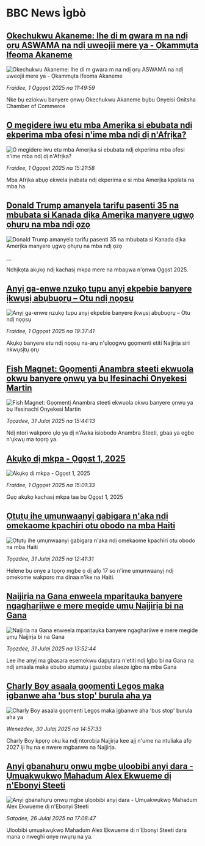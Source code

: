 # BBC News Ìgbò## [Okechukwu Akaneme: Ihe di m gwara m na ndị ọrụ ASWAMA na ndị uweojii mere ya - Ọkammụta Ifeoma Akaneme](https://www.bbc.com/igbo/articles/c5y0ny2jwjjo?at_medium=RSS&at_campaign=rss?at_campaign=githubrss)![Okechukwu Akaneme: Ihe di m gwara m na ndị ọrụ ASWAMA na ndị uweojii mere ya - Ọkammụta Ifeoma Akaneme](https://ichef.bbci.co.uk/ace/ws/240/cpsprodpb/a086/live/31e27230-66f5-11f0-8dbd-f3d32ebd3327.jpg)_Fraịdee, 1 Ọgọọst 2025 na 11:49:59_Nke bụ eziokwu banyere ọnwụ Okechukwu Akaneme bụbu Onyeisi Onitsha Chamber of Commerce## [O megidere iwu etu mba Amerịka si ebubata ndị ekperima mba ofesi n'ime mba ndị dị n'Afrịka?](https://www.bbc.com/igbo/articles/c707egdrvqro?at_medium=RSS&at_campaign=rss?at_campaign=githubrss)![O megidere iwu etu mba Amerịka si ebubata ndị ekperima mba ofesi n'ime mba ndị dị n'Afrịka?](https://ichef.bbci.co.uk/ace/ws/240/cpsprodpb/69e8/live/01fafe70-694d-11f0-b771-49b10cce2af8.jpg)_Fraịdee, 1 Ọgọọst 2025 na 15:21:58_Mba Afrịka abụọ ekwela ịnabata ndị ekperima e si mba Amerịka kpọlata na mba ha.## [Donald Trump amanyela tarifu pasenti 35 na mbubata si Kanada dịka Amerịka manyere ụgwọ ọhụrụ na mba ndị ọzọ](https://www.bbc.co.uk/igbo/live/c207w29dn0gt?at_medium=RSS&at_campaign=rss?at_campaign=githubrss)![Donald Trump amanyela tarifu pasenti 35 na mbubata si Kanada dịka Amerịka manyere ụgwọ ọhụrụ na mba ndị ọzọ](https://ichef.bbci.co.uk/ace/standard/240/cpsprodpb/10ee/live/a7205dd0-6ea9-11f0-8dbd-f3d32ebd3327.jpg)__Nchịkọta akụkọ ndị kachasị mkpa mere na mbaụwa n'ọnwa Ọgọst 2025.## [Anyị ga-enwe nzukọ tupu anyị ekpebie banyere ịkwụsị abụbuọrụ – Otu ndị nọọsụ](https://www.bbc.com/igbo/articles/c754lxp24lno?at_medium=RSS&at_campaign=rss?at_campaign=githubrss)![Anyị ga-enwe nzukọ tupu anyị ekpebie banyere ịkwụsị abụbuọrụ – Otu ndị nọọsụ](https://ichef.bbci.co.uk/ace/ws/240/cpsprodpb/8f7b/live/3bc79940-6f0d-11f0-9a81-5585e1b387d0.jpg)_Fraịdee, 1 Ọgọọst 2025 na 19:37:41_Akụkọ banyere etu ndị nọọsụ na-arụ n'ụlọọgwụ gọọmenti etiti Naịjirịa siri nkwụsịtụ ọrụ## [Fish Magnet: Gọọmentị Anambra steeti ekwuola okwu banyere ọnwụ ya bụ Ifesinachi Onyekesi Martin ](https://www.bbc.com/igbo/articles/cqlerp1ee2lo?at_medium=RSS&at_campaign=rss?at_campaign=githubrss)![Fish Magnet: Gọọmentị Anambra steeti ekwuola okwu banyere ọnwụ ya bụ Ifesinachi Onyekesi Martin ](https://ichef.bbci.co.uk/ace/ws/240/cpsprodpb/f41a/live/5a1b9340-6e24-11f0-af20-030418be2ca5.jpg)_Tọọzdee, 31 Julaị 2025 na 15:44:13_Ndị ntori wakporo ụlọ ya dị n'Awka isiobodo Anambra Steeti, gbaa ya egbe n'ụkwụ ma tọọrọ ya.## [Akụkọ dị mkpa - Ọgọst 1, 2025](https://www.bbc.com/igbo/articles/c5yk0k4y23qo?at_medium=RSS&at_campaign=rss?at_campaign=githubrss)![Akụkọ dị mkpa - Ọgọst 1, 2025](https://ichef.bbci.co.uk/ace/ws/240/cpsprodpb/f1a0/live/52df1610-60be-11f0-a40e-a1af2950b220.jpg)_Fraịdee, 1 Ọgọọst 2025 na 15:01:33_Gụọ akụkọ kachasị mkpa taa bụ Ọgọst 1, 2025## [Ọtụtụ ihe ụmụnwaanyị gabigara n'aka ndị omekaome kpachiri otu obodo na mba Haiti](https://www.bbc.com/igbo/articles/cp37np4913yo?at_medium=RSS&at_campaign=rss?at_campaign=githubrss)![Ọtụtụ ihe ụmụnwaanyị gabigara n'aka ndị omekaome kpachiri otu obodo na mba Haiti](https://ichef.bbci.co.uk/ace/ws/240/cpsprodpb/172c/live/97cbded0-67d9-11f0-af20-030418be2ca5.jpg)_Tọọzdee, 31 Julaị 2025 na 12:41:31_Helene bụ onye a tọọrọ mgbe ọ dị afọ 17 so n'ime ụmụnwaanyị ndị omekome wakporo ma dinaa n'ike na Haiti.## [Naịjirịa na Gana enweela mparịtaụka banyere ngagharịiwe e mere megide ụmụ Naịjirịa bi na Gana](https://www.bbc.com/igbo/articles/c0m879r8d7po?at_medium=RSS&at_campaign=rss?at_campaign=githubrss)![Naịjirịa na Gana enweela mparịtaụka banyere ngagharịiwe e mere megide ụmụ Naịjirịa bi na Gana](https://ichef.bbci.co.uk/ace/ws/240/cpsprodpb/79e1/live/49787e00-6e14-11f0-aa33-1bf5e0b3ec8e.jpg)_Tọọzdee, 31 Julaị 2025 na 13:52:44_Lee ihe anyị ma gbasara esemokwu dapụtara n'etiti ndị Igbo bi na Gana na ndị amaala maka ebubo atụmatụ ị guzobe alaeze igbo na mba Gana## [Charly Boy asaala gọọmenti Legọs maka ịgbanwe aha 'bus stop' burula aha ya   ](https://www.bbc.com/igbo/articles/cn5ew6n2wxxo?at_medium=RSS&at_campaign=rss?at_campaign=githubrss)![Charly Boy asaala gọọmenti Legọs maka ịgbanwe aha 'bus stop' burula aha ya   ](https://ichef.bbci.co.uk/ace/ws/240/cpsprodpb/c1d5/live/11185360-6d55-11f0-af20-030418be2ca5.jpg)_Wenezdee, 30 Julaị 2025 na 14:57:33_Charly Boy kpọrọ oku ka ndị ntorobịa Naịjirịa kee ajị n'ume na ntuliaka afọ 2027 iji hụ na e nwere mgbanwe na Naịjirịa.## [Anyị gbanahụrụ ọnwụ mgbe ụlọobibi anyị dara - Ụmụakwụkwọ Mahadum Alex Ekwueme dị n'Ebonyi Steeti](https://www.bbc.com/igbo/articles/cvgn4n20948o?at_medium=RSS&at_campaign=rss?at_campaign=githubrss)![Anyị gbanahụrụ ọnwụ mgbe ụlọobibi anyị dara - Ụmụakwụkwọ Mahadum Alex Ekwueme dị n'Ebonyi Steeti](https://ichef.bbci.co.uk/ace/ws/240/cpsprodpb/88fe/live/d2fe7220-6a3f-11f0-89ea-4d6f9851f623.jpg)_Satọdee, 26 Julaị 2025 na 17:08:47_Ụlọobibi ụmụakwụkwọ Mahadum Alex Ekwueme dị n'Ebonyi Steeti dara mana o nweghi onye nwụrụ na ya.